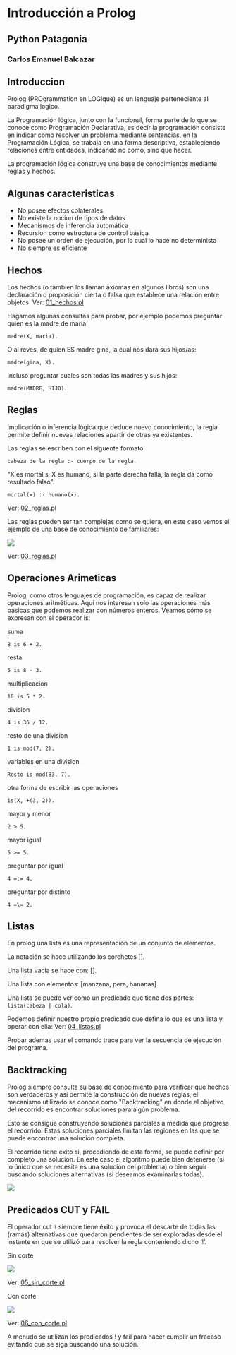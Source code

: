 # Introducción a Prolog

## Python Patagonia

### Carlos Emanuel Balcazar



## Introduccion

Prolog (PROgrammation en LOGique) es un lenguaje perteneciente al paradigma logico.

La Programación lógica, junto con la funcional, forma parte de lo que se conoce como Programación Declarativa, es decir la programación consiste en indicar como resolver un problema mediante sentencias, en la Programación Lógica, se trabaja en una forma descriptiva, estableciendo relaciones entre entidades, indicando no como, sino que hacer.

La programación lógica construye una base de conocimientos mediante reglas y hechos.


## Algunas caracteristicas

- No posee efectos colaterales
- No existe la nocion de tipos de datos
- Mecanismos de inferencia automática
- Recursion como estructura de control básica
- No posee un orden de ejecución, por lo cual lo hace no determinista
- No siempre es eficiente


## Hechos

Los hechos (o tambien los llaman axiomas en algunos libros) son una declaración o proposición cierta o falsa que establece una relación entre objetos.
Ver: [01_hechos.pl](fuentes/01_hechos.pl)

Hagamos algunas consultas para probar, por ejemplo podemos preguntar quien es la madre de maria:

```
madre(X, maria).
```

O al reves, de quien ES madre gina, la cual nos dara sus hijos/as:

```
madre(gina, X).
```
Incluso preguntar cuales son todas las madres y sus hijos:

```
madre(MADRE, HIJO).
```

## Reglas

Implicación o inferencia lógica que deduce nuevo conocimiento, la regla permite definir nuevas relaciones apartir de otras ya existentes.

Las reglas se escriben con el siguente formato:

```
cabeza de la regla :- cuerpo de la regla.
```

"X es mortal si X es humano, si la parte derecha falla, la regla da como resultado falso".

```
mortal(x) :- humano(x).
```

Ver: [02_reglas.pl](fuentes/02_reglas.pl)

Las reglas pueden ser tan complejas como se quiera, en este caso vemos el ejemplo de una base de conocimiento de familiares:

![](imagenes/familia.png)


Ver: [03_reglas.pl](fuentes/03_reglas.pl)


## Operaciones Arimeticas

Prolog, como otros lenguajes de programación, es capaz de realizar
operaciones aritméticas. Aquí nos interesan solo las operaciones más
básicas que podemos realizar con números enteros. Veamos cómo se
expresan con el operador is:

suma

```
8 is 6 + 2.
```

resta
```
5 is 8 - 3.
```

multiplicacion
```
10 is 5 * 2.
```

division
```
4 is 36 / 12.
```

resto de una division
```
1 is mod(7, 2).
```

variables en una division
```
Resto is mod(83, 7).
```

otra forma de escribir las operaciones

```
is(X, +(3, 2)).
```

mayor y menor
```
2 > 5.
```

mayor igual
```
5 >= 5.
```

preguntar por igual
```
4 =:= 4.
```

preguntar por distinto
```
4 =\= 2.
```


## Listas

En prolog una lista es una representación de un conjunto de elementos.

La notación se hace utilizando los corchetes [].

Una lista vacia se hace con: [].

Una lista con elementos: [manzana, pera, bananas]

Una lista se puede ver como un predicado que tiene dos partes: `lista(cabeza | cola)`.

Podemos definir nuestro propio predicado que defina lo que es una lista y operar con ella:
Ver: [04_listas.pl](fuentes/04_listas.pl)

Probar ademas usar el comando trace para ver la secuencia de ejecución del programa.


## Backtracking

Prolog siempre consulta su base de conocimiento para verificar que hechos son verdaderos y asi permite la construcción de nuevas reglas, el mecanismo utilizado se conoce como "Backtracking" en donde el objetivo del recorrido es encontrar soluciones para algún problema. 

Esto se consigue construyendo soluciones parciales a medida que progresa el recorrido.
Estas soluciones parciales limitan las regiones en las que se puede encontrar una solución completa.

El recorrido tiene éxito si, procediendo de esta forma, se puede definir por completo una solución. En este caso el algoritmo puede bien detenerse (si lo único que se necesita es una solución del problema) o bien seguir buscando soluciones alternativas (si deseamos examinarlas todas).


![](imagenes/backtracking.gif)


## Predicados CUT y FAIL

El operador cut `!` siempre tiene éxito y provoca el descarte de todas las (ramas) alternativas que quedaron pendientes de ser exploradas desde el instante en que se utilizó para resolver la regla conteniendo dicho ‘!’.

Sin corte

![](imagenes/nota-sin-corte.png)

Ver: [05_sin_corte.pl](fuentes/05_sin_corte.pl)


Con corte

![](imagenes/nota-con-corte.png)

Ver: [06_con_corte.pl](fuentes/06_con_corte.pl)


A menudo se utilizan los predicados ! y fail para hacer cumplir un fracaso evitando que se siga buscando una solución.
